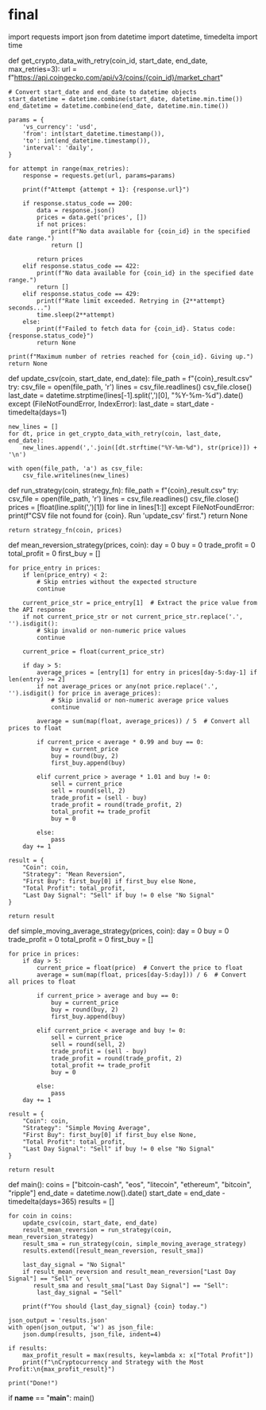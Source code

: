 # final

import requests
import json
from datetime import datetime, timedelta
import time

def get_crypto_data_with_retry(coin_id, start_date, end_date, max_retries=3):
    url = f"https://api.coingecko.com/api/v3/coins/{coin_id}/market_chart"

    # Convert start_date and end_date to datetime objects
    start_datetime = datetime.combine(start_date, datetime.min.time())
    end_datetime = datetime.combine(end_date, datetime.min.time())

    params = {
        'vs_currency': 'usd',
        'from': int(start_datetime.timestamp()),
        'to': int(end_datetime.timestamp()),
        'interval': 'daily',
    }

    for attempt in range(max_retries):
        response = requests.get(url, params=params)

        print(f"Attempt {attempt + 1}: {response.url}")

        if response.status_code == 200:
            data = response.json()
            prices = data.get('prices', [])
            if not prices:
                print(f"No data available for {coin_id} in the specified date range.")
                return []

            return prices
        elif response.status_code == 422:
            print(f"No data available for {coin_id} in the specified date range.")
            return []
        elif response.status_code == 429:
            print(f"Rate limit exceeded. Retrying in {2**attempt} seconds...")
            time.sleep(2**attempt)
        else:
            print(f"Failed to fetch data for {coin_id}. Status code: {response.status_code}")
            return None

    print(f"Maximum number of retries reached for {coin_id}. Giving up.")
    return None


def update_csv(coin, start_date, end_date):
    file_path = f"{coin}_result.csv"
    try:
        csv_file = open(file_path, 'r')
        lines = csv_file.readlines()
        csv_file.close()
        last_date = datetime.strptime(lines[-1].split(',')[0], "%Y-%m-%d").date()
    except (FileNotFoundError, IndexError):
        last_date = start_date - timedelta(days=1)

    new_lines = []
    for dt, price in get_crypto_data_with_retry(coin, last_date, end_date):
        new_lines.append(','.join([dt.strftime("%Y-%m-%d"), str(price)]) + '\n')

    with open(file_path, 'a') as csv_file:
        csv_file.writelines(new_lines)

def run_strategy(coin, strategy_fn):
    file_path = f"{coin}_result.csv"
    try:
        csv_file = open(file_path, 'r')
        lines = csv_file.readlines()
        csv_file.close()
        prices = [float(line.split(',')[1]) for line in lines[1:]]
    except FileNotFoundError:
        print(f"CSV file not found for {coin}. Run 'update_csv' first.")
        return None

    return strategy_fn(coin, prices)

def mean_reversion_strategy(prices, coin):
    day = 0
    buy = 0
    trade_profit = 0
    total_profit = 0
    first_buy = []

    for price_entry in prices:
        if len(price_entry) < 2:
            # Skip entries without the expected structure
            continue

        current_price_str = price_entry[1]  # Extract the price value from the API response
        if not current_price_str or not current_price_str.replace('.', '').isdigit():
            # Skip invalid or non-numeric price values
            continue

        current_price = float(current_price_str)
        
        if day > 5:
            average_prices = [entry[1] for entry in prices[day-5:day-1] if len(entry) >= 2]
            if not average_prices or any(not price.replace('.', '').isdigit() for price in average_prices):
                # Skip invalid or non-numeric average price values
                continue

            average = sum(map(float, average_prices)) / 5  # Convert all prices to float

            if current_price < average * 0.99 and buy == 0:
                buy = current_price
                buy = round(buy, 2)
                first_buy.append(buy)

            elif current_price > average * 1.01 and buy != 0:
                sell = current_price
                sell = round(sell, 2)
                trade_profit = (sell - buy)
                trade_profit = round(trade_profit, 2)
                total_profit += trade_profit
                buy = 0

            else:
                pass
        day += 1

    result = {
        "Coin": coin,
        "Strategy": "Mean Reversion",
        "First Buy": first_buy[0] if first_buy else None,
        "Total Profit": total_profit,
        "Last Day Signal": "Sell" if buy != 0 else "No Signal"
    }

    return result



def simple_moving_average_strategy(prices, coin):
    day = 0
    buy = 0
    trade_profit = 0
    total_profit = 0
    first_buy = []

    for price in prices:
        if day > 5:
            current_price = float(price)  # Convert the price to float
            average = sum(map(float, prices[day-5:day])) / 6  # Convert all prices to float

            if current_price > average and buy == 0:
                buy = current_price
                buy = round(buy, 2)
                first_buy.append(buy)
            
            elif current_price < average and buy != 0:
                sell = current_price
                sell = round(sell, 2)
                trade_profit = (sell - buy)
                trade_profit = round(trade_profit, 2)
                total_profit += trade_profit
                buy = 0

            else:
                pass
        day += 1

    result = {
        "Coin": coin,
        "Strategy": "Simple Moving Average",
        "First Buy": first_buy[0] if first_buy else None,
        "Total Profit": total_profit,
        "Last Day Signal": "Sell" if buy != 0 else "No Signal"
    }

    return result


def main():
    coins = ["bitcoin-cash", "eos", "litecoin", "ethereum", "bitcoin", "ripple"]
    end_date = datetime.now().date()
    start_date = end_date - timedelta(days=365)
    results = []

    for coin in coins:
        update_csv(coin, start_date, end_date)
        result_mean_reversion = run_strategy(coin, mean_reversion_strategy)
        result_sma = run_strategy(coin, simple_moving_average_strategy)
        results.extend([result_mean_reversion, result_sma])

        last_day_signal = "No Signal"
        if result_mean_reversion and result_mean_reversion["Last Day Signal"] == "Sell" or \
           result_sma and result_sma["Last Day Signal"] == "Sell":
            last_day_signal = "Sell"

        print(f"You should {last_day_signal} {coin} today.")

    json_output = 'results.json'
    with open(json_output, 'w') as json_file:
        json.dump(results, json_file, indent=4)

    if results:
        max_profit_result = max(results, key=lambda x: x["Total Profit"])
        print(f"\nCryptocurrency and Strategy with the Most Profit:\n{max_profit_result}")

    print("Done!")

if __name__ == "__main__":
    main()

